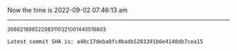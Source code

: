 Now the time is 2022-09-02 07:46:13 am

---

<small>266621898522983110321001440516803</small>

```txt
Latest commit SHA is: a40c17deba0fc4badb5283391b6e4148db7cea15
```
